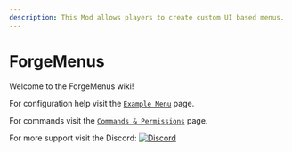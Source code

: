 ```yaml
---
description: This Mod allows players to create custom UI based menus.
---
```


# ForgeMenus

Welcome to the ForgeMenus wiki!

For configuration help visit the [`Example Menu`](example-menu.md) page.

For commands visit the [`Commands & Permissions`](commands-and-permissions.md) page.

For more support visit the Discord: [![Discord](https://camo.githubusercontent.com/f5c9e691a16267d81f51857e196c6f29814f3f6c4ae615238cac06da1578cfca/68747470733a2f2f696d672e736869656c64732e696f2f646973636f72642f383331393636363431353836383331343331)](https://discord.gg/7vqgtrjDGw)

